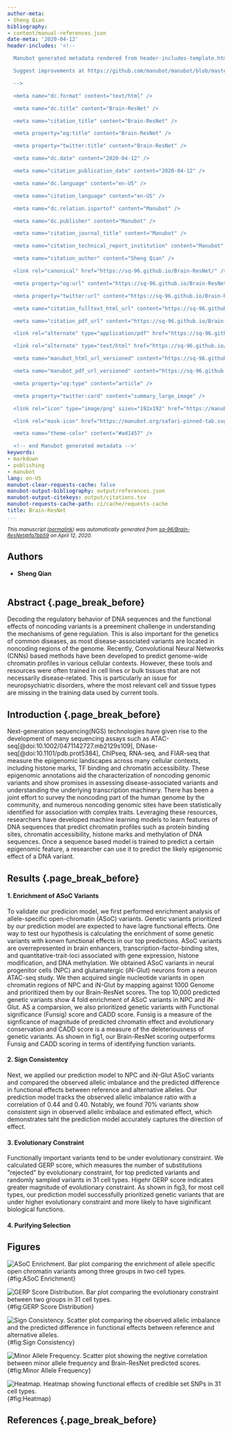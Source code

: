 ```yaml
---
author-meta:
- Sheng Qian
bibliography:
- content/manual-references.json
date-meta: '2020-04-12'
header-includes: '<!--

  Manubot generated metadata rendered from header-includes-template.html.

  Suggest improvements at https://github.com/manubot/manubot/blob/master/manubot/process/header-includes-template.html

  -->

  <meta name="dc.format" content="text/html" />

  <meta name="dc.title" content="Brain-ResNet" />

  <meta name="citation_title" content="Brain-ResNet" />

  <meta property="og:title" content="Brain-ResNet" />

  <meta property="twitter:title" content="Brain-ResNet" />

  <meta name="dc.date" content="2020-04-12" />

  <meta name="citation_publication_date" content="2020-04-12" />

  <meta name="dc.language" content="en-US" />

  <meta name="citation_language" content="en-US" />

  <meta name="dc.relation.ispartof" content="Manubot" />

  <meta name="dc.publisher" content="Manubot" />

  <meta name="citation_journal_title" content="Manubot" />

  <meta name="citation_technical_report_institution" content="Manubot" />

  <meta name="citation_author" content="Sheng Qian" />

  <link rel="canonical" href="https://sq-96.github.io/Brain-ResNet/" />

  <meta property="og:url" content="https://sq-96.github.io/Brain-ResNet/" />

  <meta property="twitter:url" content="https://sq-96.github.io/Brain-ResNet/" />

  <meta name="citation_fulltext_html_url" content="https://sq-96.github.io/Brain-ResNet/" />

  <meta name="citation_pdf_url" content="https://sq-96.github.io/Brain-ResNet/manuscript.pdf" />

  <link rel="alternate" type="application/pdf" href="https://sq-96.github.io/Brain-ResNet/manuscript.pdf" />

  <link rel="alternate" type="text/html" href="https://sq-96.github.io/Brain-ResNet/v/fa7bb5934270c40c4e83018a5dd84fc4d02ef3f8/" />

  <meta name="manubot_html_url_versioned" content="https://sq-96.github.io/Brain-ResNet/v/fa7bb5934270c40c4e83018a5dd84fc4d02ef3f8/" />

  <meta name="manubot_pdf_url_versioned" content="https://sq-96.github.io/Brain-ResNet/v/fa7bb5934270c40c4e83018a5dd84fc4d02ef3f8/manuscript.pdf" />

  <meta property="og:type" content="article" />

  <meta property="twitter:card" content="summary_large_image" />

  <link rel="icon" type="image/png" sizes="192x192" href="https://manubot.org/favicon-192x192.png" />

  <link rel="mask-icon" href="https://manubot.org/safari-pinned-tab.svg" color="#ad1457" />

  <meta name="theme-color" content="#ad1457" />

  <!-- end Manubot generated metadata -->'
keywords:
- markdown
- publishing
- manubot
lang: en-US
manubot-clear-requests-cache: false
manubot-output-bibliography: output/references.json
manubot-output-citekeys: output/citations.tsv
manubot-requests-cache-path: ci/cache/requests-cache
title: Brain-ResNet
...
```







<small><em>
This manuscript
([permalink](https://sq-96.github.io/Brain-ResNet/v/fa7bb5934270c40c4e83018a5dd84fc4d02ef3f8/))
was automatically generated
from [sq-96/Brain-ResNet@fa7bb59](https://github.com/sq-96/Brain-ResNet/tree/fa7bb5934270c40c4e83018a5dd84fc4d02ef3f8)
on April 12, 2020.
</em></small>

## Authors



+ **Sheng Qian**<br><br>
  <small>
  </small>



## Abstract {.page_break_before}

Decoding the regulatory behavior of DNA sequences and the functional effects of noncoding variants is a preeminent challenge in understanding the mechanisms of gene regulation. This is also important for the genetics of common diseases, as most disease-associated variants are located in noncoding regions of the genome. Recently, Convolutional Neural Networks (CNNs) based methods have been developed to predict genome-wide chromatin profiles in various cellular contexts. However, these tools and resources were often trained in cell lines or bulk tissues that are not necessarily disease-related. This is particularly an issue for neuropsychiatric disorders, where the most relevant cell and tissue types are missing in the training data used by current tools.


## Introduction {.page_break_before}

Next-generation sequencing(NGS) technologies have given rise to the development of many sequencing assays such as ATAC-seq[@doi:10.1002/0471142727.mb2129s109], DNase-seq[@doi:10.1101/pdb.prot5384], ChIPseq, RNA-seq, and FIAR-seq that measure the epigenomic landscapes across many cellular contexts, including histone marks, TF binding and chromatin accessibility. These epigenomic annotations aid the characterization of noncoding genomic variants and show promises in assessing disease-associated variants and understanding the underlying transcription machinery. There has been a joint effort to survey the noncoding part of the human genome by the community, and numerous noncoding genomic sites have been statistically identified for association with complex traits. Leveraging these resources, researchers have developed machine learning models to learn features of DNA sequences that predict chromatin profiles such as protein binding sites, chromatin accessibility, histone marks and methylation of DNA sequences. Once a sequence based model is trained to predict a certain epigenomic feature, a researcher can use it to predict the likely epigenomic effect of a DNA variant. 


## Results {.page_break_before}

#### 1. Enrichment of ASoC Variants

To validate our predicion model, we first performed enrichment analysis of allele-specific open-chromatin (ASoC) variants. Genetic variants prioritized by our prediction model are expected to have lagre functional effects. One way to test our hypothesis is calculating the enrichment of some genetic variants with konwn functional effects in our top predictions. ASoC variants are overrepresented in brain enhancers, transcription-factor-binding sites, and quantitative-trait-loci associated with gene expression, histone modification, and DNA methylation. We obtained ASoC variants in neural progenitor cells (NPC) and glutamatergic (iN-Glut) neurons from a neuron ATAC-seq study. We then acquired single nucleotide variants in open chromatin regions of NPC and iN-Glut by mapping against 1000 Genome and prioritized them by our Brain-ResNet scores. The top 10,000 predicted genetic variants show 4 fold enrichment of ASoC variants in NPC and iN-Glut. AS a comparsion, we also prioritized genetic variants with Functional significance (Funsig) score and CADD score. Funsig is a measure of the signficance of magnitude of predicted chromatin effect and evolutionary conservation and CADD score is a measure of the deleteriousness of genetic variants. As shown in fig1, our Brain-ResNet scoring outperforms Funsig and CADD scoring in terms of identifying function variants.

#### 2. Sign Consistentcy

Next, we applied our prediction model to NPC and iN-Glut ASoC variants and compared the observed allelic imbalance and the predicted difference in functional effects between reference and alternative alleles. Our prediction model tracks the observed allelic imbalance ratio with a correlation of 0.44 and 0.40. Notably, we found 70% variants show consistent sign in observed allelic imbalace and estimated effect, which demonstrates taht the prediction model accurately captures the direction of effect. 

#### 3. Evolutionary Constraint

Functionally important variants tend to be under evolutionary constraint. We calculated GERP score, which measures the number of substitutions "rejected" by evolutionary constraint, for top predicted variants and randomly sampled variants in 31 cell types. Higehr GERP score indicates greater magnitude of evolutionary constraint. As shown in fig3, for most cell types, our prediction model successfully prioritized genetic variants that are under higher evolutionary constraint and more likely to have siginificant biological functions. 

#### 4. Purifying Selection




## Figures

![
**ASoC Enrichment.**
Bar plot comparing the enrichment of allele specific open chromatin variants among three groups in two cell types.
](https://github.com/sq-96/resources/raw/master/ASoC%20Enrichment.png "Square image"){#fig:ASoC Enrichment}

![
**GERP Score Distribution.**
Bar plot comparing the evolutionary constraint between two groups in 31 cell types.
](https://github.com/sq-96/resources/raw/master/GERP%20Score.png "Square image"){#fig:GERP Score Distribution}

![
**Sign Consistency.**
Scatter plot comparing the observed allelic imbalance and the predicted difference in functional effects between reference and alternative alleles.
](https://github.com/sq-96/resources/raw/master/sign%20consistency.png "Square image"){#fig:Sign Consistency}

![
**Minor Allele Frequency.**
Scatter plot showing the negtive correlation between minor allele frequency and Brain-ResNet predicted scores.
](https://github.com/sq-96/resources/raw/master/NSC_CN_GA_DN.png "Square image"){#fig:Minor Allele Frequency}

![
**Heatmap.**
Heatmap showing functional effects of credible set SNPs in 31 cell types.
](https://github.com/sq-96/resources/raw/master/heatmap.png "Square image"){#fig:Heatmap}



## References {.page_break_before}

<!-- Explicitly insert bibliography here -->
<div id="refs"></div>
